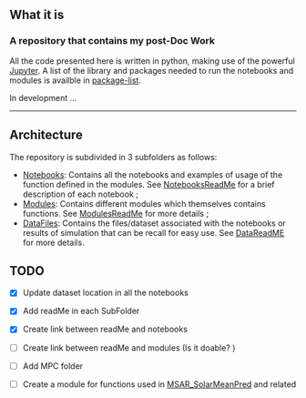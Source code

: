## What it is 
### A repository that contains my post-Doc Work
All the code presented here is written in python, making use of the powerful [Jupyter](https://jupyter.org/). A list of the library and packages needed to run the notebooks and modules is availble in [package-list](package-list.txt). 
</br>

In development ...

___
## Architecture
The repository is subdivided in 3 subfolders as follows:  
- [Notebooks](Notebooks/): Contains all the notebooks and examples of usage of the function defined in the modules. See [NotebooksReadMe](Notebooks/README.md) for a brief description of each notebook ;
- [Modules](Modules/): Contains different modules which themselves contains functions. See [ModulesReadMe](Modules/README.md) for more details ;
- [DataFiles](DataFiles/): Contains the files/dataset associated with the notebooks or results of simulation that can be recall for easy use. See [DataReadME](DataFiles/README.md) for more details.


## TODO
- [x] Update dataset location in all the notebooks
- [x] Add readMe in each SubFolder
- [x] Create link between readMe and notebooks
- [ ] Create link between readMe and modules (Is it doable? )
- [ ] Add MPC folder
- [ ] Create a module for functions used in [MSAR_SolarMeanPred](Notebooks/MSAR_SolarMeanPred.ipynb) and related
 
